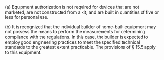 (a) Equipment authorization is not required for devices that are not marketed, are not constructed from a kit, and are built in quantities of five or less for personal use.

(b) It is recognized that the individual builder of home-built equipment may not possess the means to perform the measurements for determining compliance with the regulations. In this case, the builder is expected to employ good engineering practices to meet the specified technical standards to the greatest extent practicable. The provisions of § 15.5 apply to this equipment.

